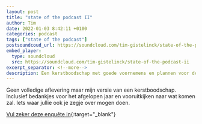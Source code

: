 ```yaml
---
layout: post
title: "state of the podcast II"
author: Tim
date: 2022-01-03 8:42:11 +0100
categories: podcast
tags: ["state of the podcast"]
postsoundcoud_url: https://soundcloud.com/tim-gistelinck/state-of-the-podcast-ii
embed_player:
  type: soundcloud
  src: https://soundcloud.com/tim-gistelinck/state-of-the-podcast-ii
excerpt_separator: <!--more-->
description: Een kerstboodschap met goede voornemens en plannen voor de podcast
---
```

Geen volledige aflevering maar mijn versie van een kerstboodschap. Inclusief bedankjes voor het afgelopen jaar en vooruitkijken naar wat komen zal. Iets waar jullie ook je zegje over mogen doen. 

[ Vul zeker deze enquête in](https://docs.google.com/forms/d/e/1FAIpQLSfcLmhVZOg4UpxnbNLHBSQhFnlfKN8-C8FoTJaCrvg968ACSw/viewform){:target="_blank"}